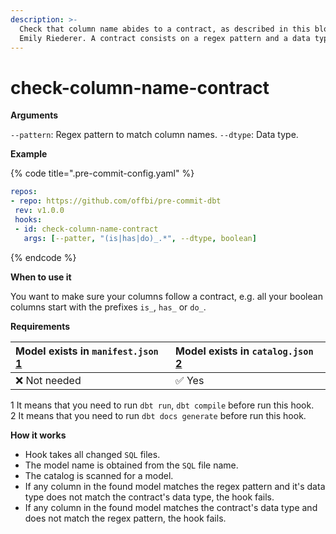 ```yaml
---
description: >-
  Check that column name abides to a contract, as described in this blog post by
  Emily Riederer. A contract consists on a regex pattern and a data type.
---
```


# check-column-name-contract

**Arguments**

`--pattern`: Regex pattern to match column names. `--dtype`: Data type.

**Example**

{% code title=".pre-commit-config.yaml" %}
```yaml
repos:
- repo: https://github.com/offbi/pre-commit-dbt
 rev: v1.0.0
 hooks:
 - id: check-column-name-contract
   args: [--patter, "(is|has|do)_.*", --dtype, boolean]
```
{% endcode %}

**When to use it**

You want to make sure your columns follow a contract, e.g. all your boolean columns start with the prefixes `is_`, `has_` or `do_`.

**Requirements**

| Model exists in `manifest.json` [1](https://github.com/offbi/pre-commit-dbt/blob/main/HOOKS.md#f1) | Model exists in `catalog.json` [2](https://github.com/offbi/pre-commit-dbt/blob/main/HOOKS.md#f2) |
| :--- | :--- |
| ❌ Not needed | ✅ Yes |

1 It means that you need to run `dbt run`, `dbt compile` before run this hook.  
2 It means that you need to run `dbt docs generate` before run this hook.

**How it works**

* Hook takes all changed `SQL` files.
* The model name is obtained from the `SQL` file name.
* The catalog is scanned for a model.
* If any column in the found model matches the regex pattern and it's data type does not match the contract's data type, the hook fails.
* If any column in the found model matches the contract's data type and does not match the regex pattern, the hook fails.

